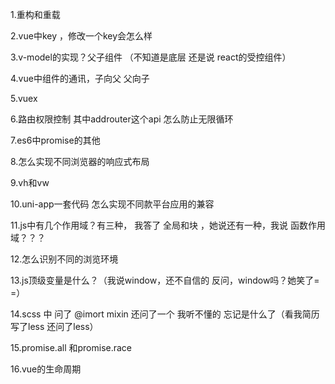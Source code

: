 1.重构和重载

2.vue中key   ，修改一个key会怎么样

3.v-model的实现？父子组件  （不知道是底层  还是说  react的受控组件）

4.vue中组件的通讯，子向父  父向子

5.vuex

6.路由权限控制  其中addrouter这个api 怎么防止无限循环

7.es6中promise的其他

8.怎么实现不同浏览器的响应式布局

9.vh和vw

10.uni-app一套代码 怎么实现不同款平台应用的兼容

11.js中有几个作用域？有三种， 我答了 全局和块 ，她说还有一种，我说 函数作用域？？？

12.怎么识别不同的浏览环境

13.js顶级变量是什么？（我说window，还不自信的  反问，window吗？她笑了= =）

14.scss 中 问了 @imort  mixin     还问了一个 我听不懂的 忘记是什么了（看我简历写了less  还问了less）

15.promise.all 和promise.race

16.vue的生命周期

